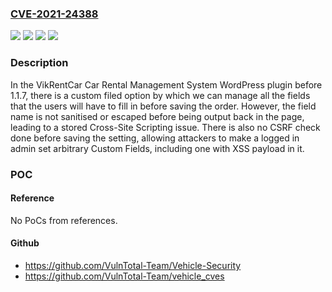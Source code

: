 ### [CVE-2021-24388](https://cve.mitre.org/cgi-bin/cvename.cgi?name=CVE-2021-24388)
![](https://img.shields.io/static/v1?label=Product&message=VikRentCar%20Car%20Rental%20Management%20System&color=blue)
![](https://img.shields.io/static/v1?label=Version&message=1.1.7%3C%201.1.7%20&color=brighgreen)
![](https://img.shields.io/static/v1?label=Vulnerability&message=CWE-352%20Cross-Site%20Request%20Forgery%20(CSRF)&color=brighgreen)
![](https://img.shields.io/static/v1?label=Vulnerability&message=CWE-79%20Cross-site%20Scripting%20(XSS)&color=brighgreen)

### Description

In the VikRentCar Car Rental Management System WordPress plugin before 1.1.7, there is a custom filed option by which we can manage all the fields that the users will have to fill in before saving the order. However, the field name is not sanitised or escaped before being output back in the page, leading to a stored Cross-Site Scripting issue. There is also no CSRF check done before saving the setting, allowing attackers to make a logged in admin set arbitrary Custom Fields, including one with XSS payload in it.

### POC

#### Reference
No PoCs from references.

#### Github
- https://github.com/VulnTotal-Team/Vehicle-Security
- https://github.com/VulnTotal-Team/vehicle_cves

